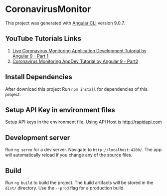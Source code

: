 # CoronavirusMonitor

This project was generated with [Angular CLI](https://github.com/angular/angular-cli) version 9.0.7.

## YouTube Tutorials Links
1. [Live Coronavirus Monitoring Application Development Tutorial by Angular 9 - Part 1](https://youtu.be/QiAa1WFHaAY)
2. [Coronavirus Monitoring AppDev Tutorial by Angular 9 - Part2](https://youtu.be/dVvNdBv6R_k)


## Install Dependencies
After download this project Run `npm install` for dependencies of this. project.

## Setup API Key in environment files
Setup API keys in the environment file. Using API Host is http://rapidapi.com

## Development server

Run `ng serve` for a dev server. Navigate to `http://localhost:4200/`. The app will automatically reload if you change any of the source files.


## Build

Run `ng build` to build the project. The build artifacts will be stored in the `dist/` directory. Use the `--prod` flag for a production build.
